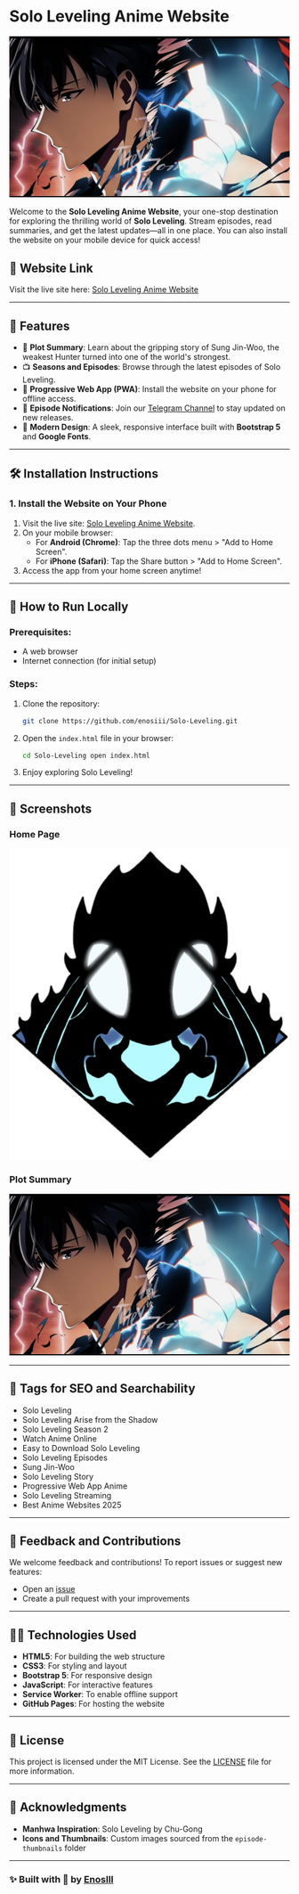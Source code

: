 # Solo Leveling Anime Website

![Solo Leveling Cover](episode-thumbnails/cover.jpg)

Welcome to the **Solo Leveling Anime Website**, your one-stop destination for exploring the thrilling world of **Solo Leveling**. Stream episodes, read summaries, and get the latest updates—all in one place. You can also install the website on your mobile device for quick access!

## 🌟 Website Link

Visit the live site here: [Solo Leveling Anime Website](https://enosiii.github.io/Solo-Leveling/)

---

## 📜 Features

- 📖 **Plot Summary**: Learn about the gripping story of Sung Jin-Woo, the weakest Hunter turned into one of the world's strongest.
- 📺 **Seasons and Episodes**: Browse through the latest episodes of Solo Leveling.
- 📱 **Progressive Web App (PWA)**: Install the website on your phone for offline access.
- 🔔 **Episode Notifications**: Join our [Telegram Channel](https://t.me/SoloLevelingStream) to stay updated on new releases.
- 🎨 **Modern Design**: A sleek, responsive interface built with **Bootstrap 5** and **Google Fonts**.

---

## 🛠️ Installation Instructions

### 1. Install the Website on Your Phone
1. Visit the live site: [Solo Leveling Anime Website](https://enosiii.github.io/Solo-Leveling/).
2. On your mobile browser:
   - For **Android (Chrome)**: Tap the three dots menu > "Add to Home Screen".
   - For **iPhone (Safari)**: Tap the Share button > "Add to Home Screen".
3. Access the app from your home screen anytime!

---

## 💾 How to Run Locally

### Prerequisites:
- A web browser
- Internet connection (for initial setup)

### Steps:
1. Clone the repository:
   ```bash
   git clone https://github.com/enosiii/Solo-Leveling.git
   ```
2. Open the `index.html` file in your browser:
   ```bash
   cd Solo-Leveling open index.html
   ```
4. Enjoy exploring Solo Leveling!

---

## 📸 Screenshots

### Home Page
![Solo Leveling Icon](episode-thumbnails/icon.png)

### Plot Summary
![Plot Summary](episode-thumbnails/cover.jpg)

---

## 🔖 Tags for SEO and Searchability
- Solo Leveling
- Solo Leveling Arise from the Shadow
- Solo Leveling Season 2
- Watch Anime Online
- Easy to Download Solo Leveling
- Solo Leveling Episodes
- Sung Jin-Woo
- Solo Leveling Story
- Progressive Web App Anime
- Solo Leveling Streaming
- Best Anime Websites 2025

---

## 💬 Feedback and Contributions
We welcome feedback and contributions! To report issues or suggest new features:
- Open an [issue](https://github.com/enosiii/Solo-Leveling/issues)
- Create a pull request with your improvements

---

## 👩‍💻 Technologies Used
- **HTML5**: For building the web structure
- **CSS3**: For styling and layout
- **Bootstrap 5**: For responsive design
- **JavaScript**: For interactive features
- **Service Worker**: To enable offline support
- **GitHub Pages**: For hosting the website

---

## 📜 License
This project is licensed under the MIT License. See the [LICENSE](LICENSE) file for more information.

---

## 📣 Acknowledgments
- **Manhwa Inspiration**: Solo Leveling by Chu-Gong
- **Icons and Thumbnails**: Custom images sourced from the `episode-thumbnails` folder

---

### ✨ Built with 💖 by [EnosIII](https://github.com/enosiii)

